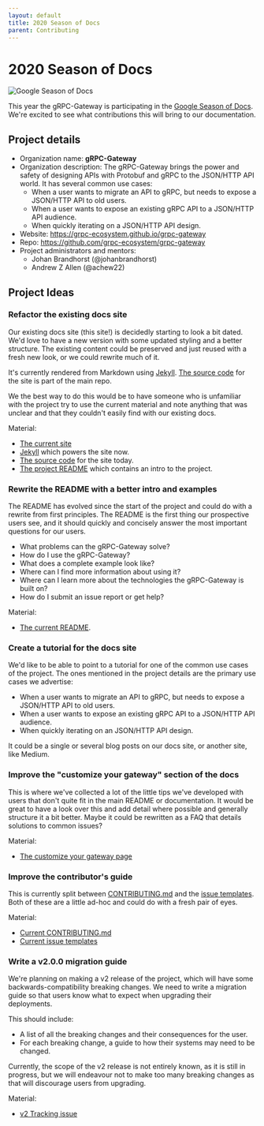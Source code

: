 ```yaml
---
layout: default
title: 2020 Season of Docs
parent: Contributing
---
```


# 2020 Season of Docs

![Google Season of Docs](https://developers.google.com/season-of-docs/images/logo/SeasonofDocs_Logo_SecondaryGrey_300ppi.png "Season of Docs")

This year the gRPC-Gateway is participating in the [Google Season of Docs](https://g.co/seasonofdocs).
We're excited to see what contributions this will bring to our documentation.

## Project details

- Organization name: **gRPC-Gateway**
- Organization description: The gRPC-Gateway brings the power and safety of designing APIs with Protobuf and gRPC to the JSON/HTTP API world. It has several
  common use cases:
  - When a user wants to migrate an API to gRPC, but needs to expose a JSON/HTTP API
    to old users.
  - When a user wants to expose an existing gRPC API to a JSON/HTTP API audience.
  - When quickly iterating on a JSON/HTTP API design.
- Website: https://grpc-ecosystem.github.io/grpc-gateway
- Repo: https://github.com/grpc-ecosystem/grpc-gateway
- Project administrators and mentors:
  - Johan Brandhorst (@johanbrandhorst)
  - Andrew Z Allen (@achew22)

## Project Ideas

### Refactor the existing docs site

Our existing docs site (this site!) is decidedly starting to look a bit dated. We'd love to
have a new version with some updated styling and a better structure. The existing content
could be preserved and just reused with a fresh new look, or we could rewrite much of it.

It's currently rendered from Markdown using [Jekyll](https://jekyllrb.com/).
[The source code](https://github.com/grpc-ecosystem/grpc-gateway/tree/master/docs)
for the site is part of the main repo.

We the best way to do this would be to have someone who is unfamiliar with the project
try to use the current material and note anything that was unclear and that they couldn't
easily find with our existing docs.

Material:

- [The current site](https://grpc-ecosystem.github.io/grpc-gateway/)
- [Jekyll](https://jekyllrb.com/) which powers the site now.
- [The source code](https://github.com/grpc-ecosystem/grpc-gateway/tree/master/docs) for the site today.
- [The project README](https://github.com/grpc-ecosystem/grpc-gateway/blob/master/README.md) which
  contains an intro to the project.

### Rewrite the README with a better intro and examples

The README has evolved since the start of the project and could do with a rewrite from
first principles. The README is the first thing our prospective users see, and it should
quickly and concisely answer the most important questions for our users.

- What problems can the gRPC-Gateway solve?
- How do I use the gRPC-Gateway?
- What does a complete example look like?
- Where can I find more information about using it?
- Where can I learn more about the technologies the gRPC-Gateway is built on?
- How do I submit an issue report or get help?

Material:

- [The current README](https://github.com/grpc-ecosystem/grpc-gateway/blob/master/README.md).

### Create a tutorial for the docs site

We'd like to be able to point to a tutorial for one of the common use cases of the project.
The ones mentioned in the project details are the primary use cases we advertise:

- When a user wants to migrate an API to gRPC, but needs to expose a JSON/HTTP API
  to old users.
- When a user wants to expose an existing gRPC API to a JSON/HTTP API audience.
- When quickly iterating on an JSON/HTTP API design.

It could be a single or several blog posts on our docs site, or another site, like Medium.

### Improve the "customize your gateway" section of the docs

This is where we've collected a lot of the little tips we've developed with
users that don't quite fit in the main README or documentation. It would be great
to have a look over this and add detail where possible and generally structure it
a bit better. Maybe it could be rewritten as a FAQ that details solutions to common issues?

Material:

- [The customize your gateway page](https://grpc-ecosystem.github.io/grpc-gateway/docs/customizingyourgateway.html)

### Improve the contributor's guide

This is currently split between
[CONTRIBUTING.md](https://github.com/grpc-ecosystem/grpc-gateway/blob/master/CONTRIBUTING.md)
and the [issue templates](https://github.com/grpc-ecosystem/grpc-gateway/tree/master/.github/ISSUE_TEMPLATE).
Both of these are a little ad-hoc and could do with a fresh pair of eyes.

Material:

- [Current CONTRIBUTING.md](https://github.com/grpc-ecosystem/grpc-gateway/blob/master/CONTRIBUTING.md)
- [Current issue templates](https://github.com/grpc-ecosystem/grpc-gateway/tree/master/.github/ISSUE_TEMPLATE)

### Write a v2.0.0 migration guide

We're planning on making a v2 release of the project, which will have some backwards-compatibility breaking changes.
We need to write a migration guide so that users know what to expect when upgrading their deployments.

This should include:

- A list of all the breaking changes and their consequences for the user.
- For each breaking change, a guide to how their systems may need to be changed.

Currently, the scope of the v2 release is not entirely known, as it is still in progress, but we will
endeavour not to make too many breaking changes as that will discourage users from upgrading.

Material:

- [v2 Tracking issue](https://github.com/grpc-ecosystem/grpc-gateway/issues/1223)
